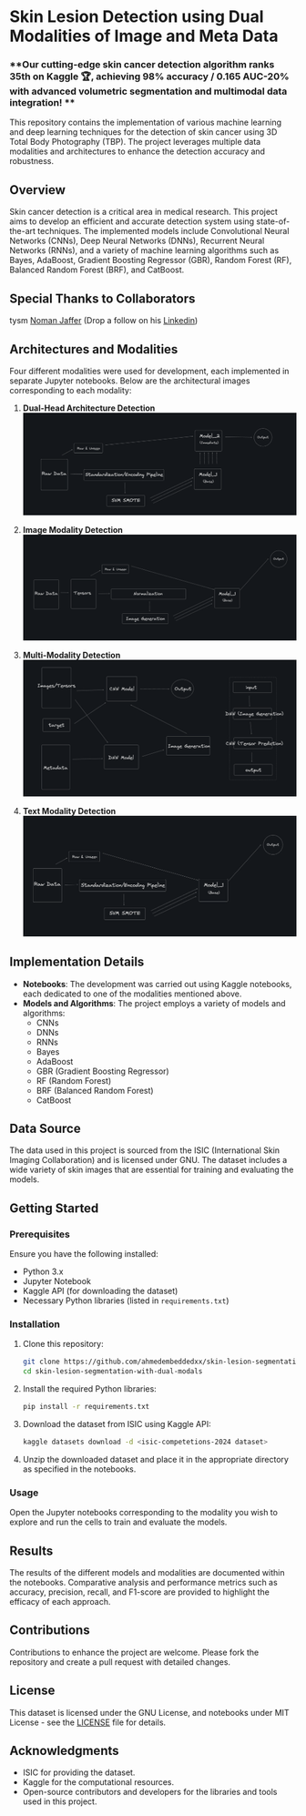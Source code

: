 # Skin Lesion Detection using Dual Modalities of Image and Meta Data

### **Our cutting-edge skin cancer detection algorithm ranks 35th on Kaggle 🏆, achieving 98% accuracy / 0.165 AUC-20% with advanced volumetric segmentation and multimodal data integration! **

This repository contains the implementation of various machine learning and deep learning techniques for the detection of skin cancer using 3D Total Body Photography (TBP). The project leverages multiple data modalities and architectures to enhance the detection accuracy and robustness.

## Overview

Skin cancer detection is a critical area in medical research. This project aims to develop an efficient and accurate detection system using state-of-the-art techniques. The implemented models include Convolutional Neural Networks (CNNs), Deep Neural Networks (DNNs), Recurrent Neural Networks (RNNs), and a variety of machine learning algorithms such as Bayes, AdaBoost, Gradient Boosting Regressor (GBR), Random Forest (RF), Balanced Random Forest (BRF), and CatBoost.

## Special Thanks to Collaborators

tysm [Noman Jaffer](mailto:nomanjaffar517@gmail.com) (Drop a follow on his [Linkedin](https://www.linkedin.com/in/noman-jaffar-823543254/))


## Architectures and Modalities

Four different modalities were used for development, each implemented in separate Jupyter notebooks. Below are the architectural images corresponding to each modality:

1. **Dual-Head Architecture Detection**
   ![Dual-Head-Architecture-Detection](https://github.com/ahmedembeddedxx/skin-cancer-detection-with-3D-TBP/blob/main/architectures/Dual-Head-Architecture-Detection.png)

2. **Image Modality Detection**
   ![Image-Modality-Detection](https://github.com/ahmedembeddedxx/skin-cancer-detection-with-3D-TBP/blob/main/architectures/Image-Modality-Detection.png)

3. **Multi-Modality Detection**
   ![Multi-Modality-Detection](https://github.com/ahmedembeddedxx/skin-cancer-detection-with-3D-TBP/blob/main/architectures/Multi-Modality-Detection.png)

4. **Text Modality Detection**
   ![Text-Modality-Detection](https://github.com/ahmedembeddedxx/skin-cancer-detection-with-3D-TBP/blob/main/architectures/Text-Modality-Detection.png)

## Implementation Details

- **Notebooks**: The development was carried out using Kaggle notebooks, each dedicated to one of the modalities mentioned above.
- **Models and Algorithms**: The project employs a variety of models and algorithms:
  - CNNs
  - DNNs
  - RNNs
  - Bayes
  - AdaBoost
  - GBR (Gradient Boosting Regressor)
  - RF (Random Forest)
  - BRF (Balanced Random Forest)
  - CatBoost

## Data Source

The data used in this project is sourced from the ISIC (International Skin Imaging Collaboration) and is licensed under GNU. The dataset includes a wide variety of skin images that are essential for training and evaluating the models.

## Getting Started

### Prerequisites

Ensure you have the following installed:
- Python 3.x
- Jupyter Notebook
- Kaggle API (for downloading the dataset)
- Necessary Python libraries (listed in `requirements.txt`)

### Installation

1. Clone this repository:
   ```sh
   git clone https://github.com/ahmedembeddedxx/skin-lesion-segmentation-with-dual-modals.git
   cd skin-lesion-segmentation-with-dual-modals
   ```

2. Install the required Python libraries:
   ```sh
   pip install -r requirements.txt
   ```

3. Download the dataset from ISIC using Kaggle API:
   ```sh
   kaggle datasets download -d <isic-competetions-2024 dataset>
   ```

4. Unzip the downloaded dataset and place it in the appropriate directory as specified in the notebooks.

### Usage

Open the Jupyter notebooks corresponding to the modality you wish to explore and run the cells to train and evaluate the models.

## Results

The results of the different models and modalities are documented within the notebooks. Comparative analysis and performance metrics such as accuracy, precision, recall, and F1-score are provided to highlight the efficacy of each approach.

## Contributions

Contributions to enhance the project are welcome. Please fork the repository and create a pull request with detailed changes.

## License

This dataset is licensed under the GNU License, and notebooks under MIT License - see the [LICENSE](LICENSE) file for details.

## Acknowledgments

- ISIC for providing the dataset.
- Kaggle for the computational resources.
- Open-source contributors and developers for the libraries and tools used in this project.
